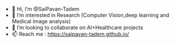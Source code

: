 - 👋 Hi, I’m @SaiPavan-Tadem
- 👀 I’m interested in Research (Computer Vision,deep learning and Medical Image analysis)
- 💞️ I’m looking to collaborate on AI+Healthcare projects
- 📫  Reach me : https://saipavan-tadem.github.io/

<!---
SaiPavan-Tadem/SaiPavan-Tadem is a ✨ special ✨ repository because its `README.md` (this file) appears on your GitHub profile.
You can click the Preview link to take a look at your changes.
--->
